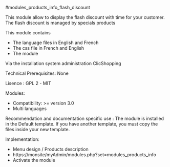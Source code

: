 #modules_products_info_flash_discount

This module allow to display the flash discount with time for your customer. The flash discount is managed by specials products

This module contains

- The language files in English and French
- The css file in French and English
- The module
  
Via the installation system administration ClicShopping

Technical Prerequisites: None

Lisence : GPL 2 - MIT

Modules:

- Compatibility: >= version 3.0
- Multi languages

Recommendation and documentation specific use :
The module is installed in the Default template.
If you have another template, you must copy the files inside your new template.

Implementation:

- Menu design / Products description
- https://monsite/myAdmin/modules.php?set=modules_products_info
- Activate the module


